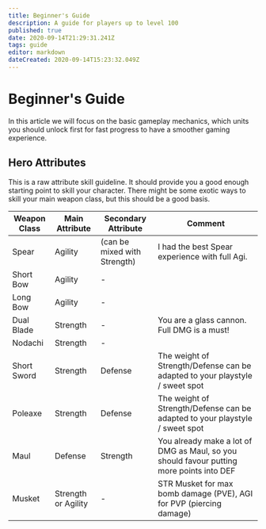 ```yaml
---
title: Beginner's Guide
description: A guide for players up to level 100
published: true
date: 2020-09-14T21:29:31.241Z
tags: guide
editor: markdown
dateCreated: 2020-09-14T15:23:32.049Z
---
```


# Beginner's Guide

In this article we will focus on the basic gameplay mechanics, which units you should unlock first for fast progress to have a smoother gaming experience.

## Hero Attributes

This is a raw attribute skill guideline. It should provide you a good enough starting point to skill your character. There might be some exotic ways to skill your main weapon class, but this should be a good basis.

| Weapon Class | Main Attribute      | Secondary Attribute          | Comment                                                                                  |
|--------------|---------------------|------------------------------|------------------------------------------------------------------------------------------|
| Spear        | Agility             | (can be mixed with Strength) | I had the best Spear experience with full Agi.                                           |
| Short Bow    | Agility             | -                            |                                                                                          |
| Long Bow     | Agility             | -                            |                                                                                          |
| Dual Blade   | Strength            | -                            | You are a glass cannon. Full DMG is a must!                                              |
| Nodachi      | Strength            | -                            |                                                                                          |
| Short Sword  | Strength            | Defense                      | The weight of Strength/Defense can be adapted to your playstyle / sweet spot             |
| Poleaxe      | Strength            | Defense                      | The weight of Strength/Defense can be adapted to your playstyle / sweet spot             |
| Maul         | Defense             | Strength                     | You already make a lot of DMG as Maul, so you should favour putting more points into DEF |
| Musket       | Strength or Agility | -                            | STR Musket for max bomb damage (PVE), AGI for PVP (piercing damage)                      |